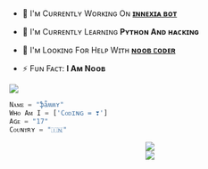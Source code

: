 - 🔭 I'ᴍ Cᴜʀʀᴇɴᴛʟʏ Wᴏʀᴋɪɴɢ Oɴ **<a href="https://t.me/innexiaBot">ɪɴɴᴇxɪᴀ ʙᴏᴛ </a>**

- 🌱 I'ᴍ Cᴜʀʀᴇɴᴛʟʏ Lᴇᴀʀɴɪɴɢ **Pʏᴛʜᴏɴ Aɴᴅ ʜᴀᴄᴋɪɴɢ**

- 🤔 I'ᴍ Lᴏᴏᴋɪɴɢ Fᴏʀ Hᴇʟᴘ Wɪᴛʜ **[ɴᴏᴏʙ ᥴᴏᴅᴇʀ](HTTPS://t.me/useIes)**

- ⚡ Fᴜɴ Fᴀᴄᴛ: **I Aᴍ Nᴏᴏʙ**


<img src="https://komarev.com/ghpvc/?username=DarkCybers&label=Pʀᴏғɪʟᴇ%20Vɪᴇᴡs&color=blueviolet&style=flat-square" />

```python
Nᴀᴍᴇ = "ֆǟʍʍʏ"
Wʜᴏ Aᴍ I = ['Cᴏᴅɪɴɢ = ❣️']
Aɢᴇ = "17"
Cᴏᴜɴᴛʀʏ = "🇮🇳"
```
<div align="center"><img src="https://github-readme-stats.vercel.app/api?username=DarkCybers&theme=tokyonight&include_all_commits=true&count_private=true&show_icons=false&custom_title=GitHub stats&hide_border=true" /></div><div align="center"><img src="https://github-readme-stats.vercel.app/api/top-langs/?username=DarkCybers&custom_title=Top languages&hide_border=true&theme=tokyonight"></div><div align="center"><img 

